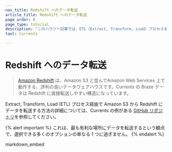 ```yaml
---
nav_title: Redshift へのデータ転送
article_title: Redshift へのデータ転送
page_order: 8
page_type: tutorial
description: "このハウツー記事では、ETL（Extract, Transform, Load）プロセスを通じてAmazon S3からRedshiftにデータを転送する方法を説明する。"
tool: Currents

---
```


# Redshift へのデータ転送

> [Amazon Redshift](https://aws.amazon.com/redshift/) は、Amazon S3 と並んでAmazon Web Services 上で動作する、評判の良いデータウェアハウスです。Currents の Braze データは Redshift に直接転送しやすい構造になっています。

Extract, Transform, Load (ETL) プロセス経由で Amazon S3 から Redshift にデータを転送する方法の詳細については、Currents の例がある [GitHub リポジトリ](https://github.com/Appboy/currents-examples)を参照してください。

{% alert important %}
これは、最も有利な場所にデータを転送するという観点で、選択できる多くのオプションの単なる 1 つに過ぎません。
{% endalert %}

markdown_embed
